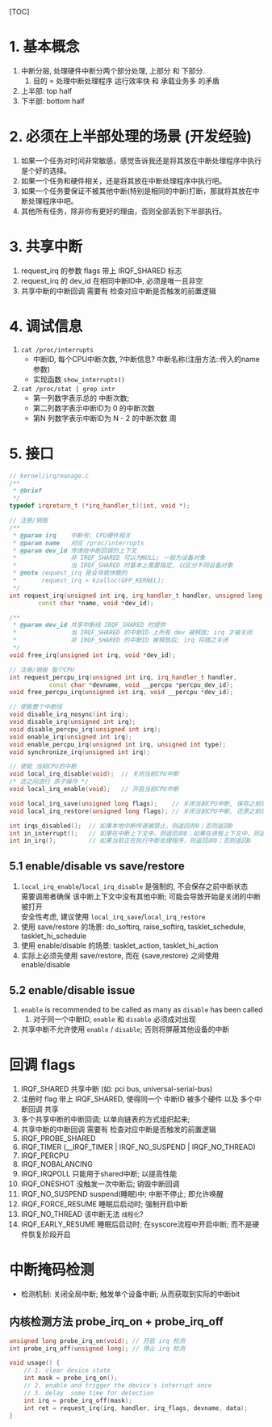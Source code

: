[TOC]
# 1. 基本概念
1. 中断分层, 处理硬件中断分两个部分处理, 上部分 和 下部分.
    1. 目的 = 处理中断处理程序 运行效率快 和 承载业务多 的矛盾
2. 上半部: top half
3. 下半部: bottom half

# 2. 必须在上半部处理的场景 (开发经验)
1. 如果一个任务对时间非常敏感，感觉告诉我还是将其放在中断处理程序中执行是个好的选择。
2. 如果一个任务和硬件相关，还是将其放在中断处理程序中执行吧。
3. 如果一个任务要保证不被其他中断(特别是相同的中断)打断，那就将其放在中断处理程序中吧。
4. 其他所有任务，除非你有更好的理由，否则全部丢到下半部执行。

# 3. 共享中断
1. request_irq 的参数 flags 带上 IRQF_SHARED 标志
2. request_irq 的 dev_id 在相同中断ID中, 必须是唯一且非空
3. 共享中断的中断回调 需要有 检查对应中断是否触发的前置逻辑

# 4. 调试信息
1. `cat /proc/interrupts`
    + 中断ID, 每个CPU中断次数, ?中断信息? 中断名称(注册方法::传入的name参数)
    + 实现函数 `show_interrupts()`
2. `cat /proc/stat | grep intr`
    + 第一列数字表示总的 中断次数;
    + 第二列数字表示中断ID为 0 的中断次数
    + 第N 列数字表示中断ID为 N - 2 的中断次数 周

# 5. 接口
```c++
// kernel/irq/manage.c
/**
 * @brief
 */
typedef irqreturn_t (*irq_handler_t)(int, void *);

// 注册/销毁
/**
 * @param irq    中断号; CPU硬件相关
 * @param name   对应 /proc/interrupts
 * @param dev_id 传递给中断回调的上下文
 *               非 IRQF_SHARED 可以为NULL; 一般为设备对象
 *               当 IRQF_SHARED 时基本上需要指定, 以区分不同设备对象
 * @note request_irq 是会导致休眠的
 *       request_irq > kzalloc(GFP_KERNEL);
 */
int request_irq(unsigned int irq, irq_handler_t handler, unsigned long flags,
	    const char *name, void *dev_id);

/**
 * @param dev_id 共享中断线 IRQF_SHARED 时提供
 *               当 IRQF_SHARED 的中断ID 上所有 dev 被释放; irq 才被关闭
 *               非 IRQF_SHARED 的中断ID 被释放后; irq 将随之关闭
 */
void free_irq(unsigned int irq, void *dev_id);

// 注册/销毁 每个CPU
int request_percpu_irq(unsigned int irq, irq_handler_t handler,
		   const char *devname, void __percpu *percpu_dev_id);
void free_percpu_irq(unsigned int irq, void __percpu *dev_id);

// 使能整个中断线
void disable_irq_nosync(int irq);
void disable_irq(unsigned int irq);
void disable_percpu_irq(unsigned int irq);
void enable_irq(unsigned int irq);
void enable_percpu_irq(unsigned int irq, unsigned int type);
void synchronize_irq(unsigned int irq);

// 使能 当前CPU的中断
void local_irq_disable(void);  // 关闭当前CPU中断
/* 这之间进行 原子操作 */
void local_irq_enable(void);   // 开启当前CPU中断

void local_irq_save(unsigned long flags);    // 关闭当前CPU中断, 保存之前的中断状态
void local_irq_restore(unsigned long flags); // 关闭当前CPU中断, 还原之前的中断状态

int irqs_disabled();  // 如果本地中断传递被禁止，则返回非0；否则返回0
int in_interrupt();   // 如果在中断上下文中，则返回非0；如果在进程上下文中，则返回0
int in_irq();         // 如果当前正在执行中断处理程序，则返回非0；否则返回0
```
## 5.1 enable/disable vs save/restore
1. `local_irq_enable`/`local_irq_disable` 是强制的, 不会保存之前中断状态 </br>
   需要调用者确保 该中断上下文中没有其他中断; 可能会导致开始是关闭的中断被打开   </br>
   安全性考虑, 建议使用 `local_irq_save`/`local_irq_restore`
2. 使用 save/restore 的场景:   do_softirq, raise_softirq, tasklet_schedule, tasklet_hi_schedule
3. 使用 enable/disable 的场景: tasklet_action, tasklet_hi_action
4. 实际上必须先使用 save/restore, 而在 {save,restore} 之间使用 enable/disable

## 5.2 enable/disable issue
1. `enable` is recommended to be called as many as `disable` has been called
    1. 对于同一个中断ID, `enable` 和 `disable` 必须成对出现
2. 共享中断不允许使用 `enable` / `disable`; 否则将屏蔽其他设备的中断

# 回调 flags
1. IRQF_SHARED 共享中断 (如: pci bus, universal-serial-bus)
  1. 注册时 flag 带上 IRQF_SHARED, 使得同一个 中断ID 被多个硬件 以及 多个中断回调 共享
  2. 多个共享中断的中断回调; 以单向链表的方式组织起来;
  3. 共享中断的中断回调 需要有 检查对应中断是否触发的前置逻辑
2. IRQF_PROBE_SHARED
3. IRQF_TIMER          (__IRQF_TIMER | IRQF_NO_SUSPEND | IRQF_NO_THREAD)
4. IRQF_PERCPU
5. IRQF_NOBALANCING
6. IRQF_IRQPOLL        只能用于shared中断; 以提高性能
7. IRQF_ONESHOT        没触发一次中断后; 销毁中断回调
8. IRQF_NO_SUSPEND     suspend(睡眠)中; 中断不停止; 即允许唤醒
9. IRQF_FORCE_RESUME   睡眠后启动时; 强制开启中断
10. IRQF_NO_THREAD      该中断无法 `线程化`?
11. IRQF_EARLY_RESUME   睡眠后启动时; 在syscore流程中开启中断; 而不是硬件恢复阶段开启


# 中断掩码检测
+ 检测机制: 关闭全局中断; 触发单个设备中断; 从而获取到实际的中断bit
## 内核检测方法 probe_irq_on + probe_irq_off
```c++
unsigned long probe_irq_on(void); // 开启 irq 检测
int probe_irq_off(unsigned long); // 停止 irq 检测

void usage() {
    // 1. clear device state
    int mask = probe_irq_on();
    // 2. enable and trigger the device's interrupt once
    // 3. delay  some time for detection
    int irq = probe_irq_off(mask);
    int ret = request_irq(irq, handler, irq_flags, devname, data);
}
```
